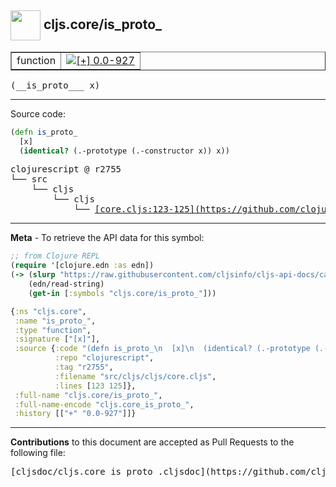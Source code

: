 ## <img width="48px" valign="middle" src="http://i.imgur.com/Hi20huC.png"> cljs.core/is_proto_

 <table border="1">
<tr>

<td>function</td>
<td><a href="https://github.com/cljsinfo/cljs-api-docs/tree/0.0-927"><img valign="middle" alt="[+] 0.0-927" src="https://img.shields.io/badge/+-0.0--927-lightgrey.svg"></a> </td>
</tr>
</table>

 <samp>
(__is_proto___ x)<br>
</samp>

---





Source code:

```clj
(defn is_proto_
  [x]
  (identical? (.-prototype (.-constructor x)) x))
```

 <pre>
clojurescript @ r2755
└── src
    └── cljs
        └── cljs
            └── <ins>[core.cljs:123-125](https://github.com/clojure/clojurescript/blob/r2755/src/cljs/cljs/core.cljs#L123-L125)</ins>
</pre>


---

__Meta__ - To retrieve the API data for this symbol:

```clj
;; from Clojure REPL
(require '[clojure.edn :as edn])
(-> (slurp "https://raw.githubusercontent.com/cljsinfo/cljs-api-docs/catalog/cljs-api.edn")
    (edn/read-string)
    (get-in [:symbols "cljs.core/is_proto_"]))
```

```clj
{:ns "cljs.core",
 :name "is_proto_",
 :type "function",
 :signature ["[x]"],
 :source {:code "(defn is_proto_\n  [x]\n  (identical? (.-prototype (.-constructor x)) x))",
          :repo "clojurescript",
          :tag "r2755",
          :filename "src/cljs/cljs/core.cljs",
          :lines [123 125]},
 :full-name "cljs.core/is_proto_",
 :full-name-encode "cljs.core_is_proto_",
 :history [["+" "0.0-927"]]}

```

---

__Contributions__ to this document are accepted as Pull Requests to the following file:

 <pre>
[cljsdoc/cljs.core_is_proto_.cljsdoc](https://github.com/cljsinfo/cljs-api-docs/blob/master/cljsdoc/cljs.core_is_proto_.cljsdoc)
</pre>

